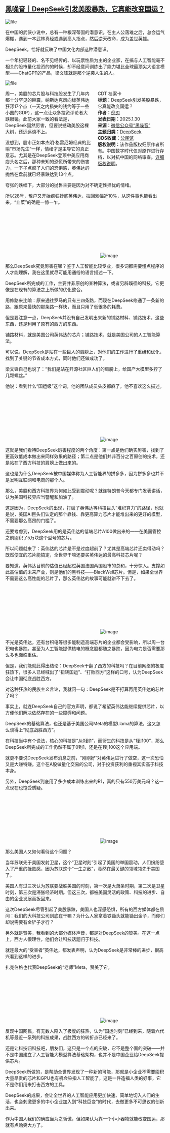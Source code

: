 <!--1738237877000-->
[黑噪音｜DeepSeek引发美股暴跌，它真能改变国运？](https://chinadigitaltimes.net/chinese/715466.html)
------

<p><img decoding="async" src="https://chinadigitaltimes.net/chinese/files/2025/01/image-1738237661781.png" alt="file"></p><p>在中国的武侠小说中，总有一种根深蒂固的潜意识。在主人公落难之后，总会运气爆棚，遇到一本武林真经或遇到高人指点，然后逆天改命，成为盖世英雄。</p><p>DeepSeek，恰好就反映了中国文化内部这种潜意识。</p><p>一个年纪轻轻的、名不见经传的、以玩票性质为主的企业家，在搞与人工智能毫不相关的股市量化投资的的时候，却不经意间训练出了能力堪比全球最顶尖大语言模型——ChatGPT的产品，梁文锋就是那个逆袭人生的人。</p><p><img decoding="async" src="https://chinadigitaltimes.net/chinese/files/2025/01/image-1738237618675.png" alt="file"></p><div style="width:42%;float:right;padding-left:20px;"><div class="su-spoiler su-spoiler-style-fancy su-spoiler-icon-chevron-circle" data-scroll-offset="0" data-anchor-in-url="no"><div class="su-spoiler-title" tabindex="0" role="button"><span class="su-spoiler-icon"></span>CDT 档案卡</div><div class="su-spoiler-content su-u-clearfix su-u-trim"><strong>标题：</strong>DeepSeek引发美股暴跌，它真能改变国运？<br><strong>作者：</strong><a href="https://chinadigitaltimes.net/space/黑噪音" target="_blank">倪刃</a><br><strong>发表日期：</strong>2025.1.30<br><strong>来源：</strong><a href="https://web.archive.org/web/*/https://mp.weixin.qq.com/s/au8xvfesmP9jg4MlkYPZcA" target="_blank">微信公众号“黑噪音”</a><br><strong>主题归类：</strong><a href="https://chinadigitaltimes.net/space/DeepSeek" target="_blank">DeepSeek</a><br><strong>CDS收藏：</strong><a href="https://chinadigitaltimes.net/space/%E5%85%AC%E6%B0%91%E9%A6%86" target="_blank" rel="noopener">公民馆</a><br><strong>版权说明：</strong>该作品版权归原作者所有。中国数字时代仅对原作进行存档，以对抗中国的网络审查。<a href="https://chinadigitaltimes.net/chinese/copyright">详细版权说明</a>。</div></div></div><p>周一，美股的芯片股与科技股发生了几年内都十分罕见的巨震，纳斯达克风向标英伟达狂泻17个点（一天之内损失的钱约等于一些小国的GDP），这一点让众多投资评论者大跌眼镜。此前大家一致的看法是，DeepSeek固然厉害，但要说撼动美股这棵大树，还远远谈不上。</p><p>没想到，股市正如本杰明·格雷厄姆经典的比喻“市场先生”一样，情绪才是主导它的真正意志。尤其是在DeepSeek登顶中美应用商店头名之后，那种未知的恐慌所带来的伤害力，一下子点燃了人们的恐惧感，英伟达的抛售在盘前就已经暴跌达到13个点。</p><p>夸张的跌幅下，大部分的抛售主要是因为对不确定性担忧的情绪。</p><p>所以28号，散户又开始疯狂抄底英伟达，拉回涨幅近10%，从这件事也能看出来，“韭菜”的确是一惊一乍。</p><p><img decoding="async" src="data:image/svg+xml,%3Csvg%20xmlns='http://www.w3.org/2000/svg'%20viewBox='0%200%200%200'%3E%3C/svg%3E" alt="image" data-lazy-src="https://chinadigitaltimes.net/chinese/files/2025/01/post-715466-679b67b5d7f24."><noscript><img decoding="async" src="https://chinadigitaltimes.net/chinese/files/2025/01/post-715466-679b67b5d7f24." alt="image"></noscript></p><p>那么DeepSeek究竟厉害在哪？鉴于人工智能比较专业，很多词都需要懂点程序的人才能理解，我在这里就尽可能用通俗的语言描述一下。</p><p>DeepSeek所完成的工作，主要并非原创的某种算法，或者另辟蹊径的科技，它更像是在现有的算法之上所做的优化整合。</p><p>用修路来比喻：原来通往罗马的只有三四条路，而现在DeepSeek修通了一条新的路，跟原来最快的那条路一样快，而且只用了低很多的耗费。</p><p>但是要注意一点，DeepSeek并没有自己发明出来新的铺路材料、铺路技术，这些东西，还是利用了原有的西方的东西。</p><p>铺路材料，就是美国公司英伟达的芯片；铺路技术，就是美国公司的人工智能算法。</p><p>可以说，DeepSeek是站在一些巨人的肩膀上，对他们的工作进行了重组和优化，找到了关键的节省成本方式，同时他们还做成功了。</p><p>梁文锋自己也说了：“我们是站在开源社区巨人们的肩膀上，给国产大模型多拧了几颗螺丝。”</p><p>他说：看到什么“国运级”这个词，他的团队成员头皮都麻了。他不喜欢这么描述。</p><p><img decoding="async" src="data:image/svg+xml,%3Csvg%20xmlns='http://www.w3.org/2000/svg'%20viewBox='0%200%200%200'%3E%3C/svg%3E" alt="image" data-lazy-src="https://chinadigitaltimes.net/chinese/files/2025/01/post-715466-679b67b5e28ca."><noscript><img decoding="async" src="https://chinadigitaltimes.net/chinese/files/2025/01/post-715466-679b67b5e28ca." alt="image"></noscript></p><p>这就是我们看待DeepSeek厉害程度的两个角度：第一点是他们确实厉害，找到了更高效低成本做出来同样效果的路径；第二点是他们并非百分之百原创的技术，还是站在了西方科技的肩膀上做出来的。</p><p>这也是为什么DeepSeek被中国媒体称为人工智能界的拼多多，因为拼多多也并不是发明互联网和电商的那个人。</p><p>那么，美股和西方科技界为何如此受到震动呢？就连特朗普今天都专门发表讲话，认为美国科技界应当警醒和加油了。</p><p>这是因为，DeepSeek的出现，打破了英伟达等科技巨头“堆积算力”的路径，也就是说，美国AI巨头们认定的那个靠钱、靠更高算力芯片才能堆出来的更好的模型，不需要那么高昂的门槛了。</p><p>还要考虑到，DeepSeek用的是英伟达的低端芯片A100做出来的——在美国管控之前囤积了5万块这个型号的芯片。</p><p>所以问题就来了：英伟达的芯片是不是过度超前了？尤其是高端芯片还卖得动吗？既然便宜的芯片能搞定，全世界干嘛还要买英伟达的最高科技芯片呢？</p><p>要知道，英伟达目前的估值已经超过英国法国两国股市的总和，十分惊人。支撑如此高估值的未来产业，则是他们的黑科技——BlackWell芯片。但是，如果全世界不需要这么高性能的芯片了，那么英伟达的故事可能就讲不下去了。</p><p><img decoding="async" src="data:image/svg+xml,%3Csvg%20xmlns='http://www.w3.org/2000/svg'%20viewBox='0%200%200%200'%3E%3C/svg%3E" alt="image" data-lazy-src="https://chinadigitaltimes.net/chinese/files/2025/01/post-715466-679b67b5e8f34."><noscript><img decoding="async" src="https://chinadigitaltimes.net/chinese/files/2025/01/post-715466-679b67b5e8f34." alt="image"></noscript></p><p>不光是英伟达，还有台积电等很多能制造高端芯片的企业都会受影响，所以周一台积电也暴跌。甚至为人工智能提供核电的概念股都随之暴跌，因为电力是否需要那么多也面临重估。</p><p>但是，我们能就此得出结论：DeepSeek干翻了西方的科技吗？在目前网络的极度狂热下，很多人已经喊出了“扭转国运”、“打败西方”这样的口号，认为DeepSeek会让中国彻底战胜西方。</p><p>对这种狂热的民族主义言论，我就问一句：DeepSeek是不打算再用英伟达的芯片了吗？</p><p>事实上，就连DeepSeek自己的官方声明，都说了希望英伟达能继续提供芯片，以方便他们解决依然存在的一些障碍和问题。</p><p>DeepSeek的基础算法，也还是基于美国公司Meta的模型Llama的算法，这又怎么谈得上“彻底战胜西方”。</p><p>在科技当中有个说法，核心的科技是“从0到1”，而衍生的科技是从“1到100”，那么DeepSeek所完成的工作仍然不属于0到1，还是在1到100这个应用端。</p><p>就更不要说DeepSeek发布消息之前，“刚刚好”对英伟达进行了做空，这一次恐怕又是大赚特赚。这个在A股做量化交易的公司，对于投资获利的重视其实高于科技本身。</p><p>另外，DeepSeek到底用了多少成本训练出来的R1，真的只有550万美元吗？这一点现在也饱受质疑。</p><p><img decoding="async" src="data:image/svg+xml,%3Csvg%20xmlns='http://www.w3.org/2000/svg'%20viewBox='0%200%200%200'%3E%3C/svg%3E" alt="image" data-lazy-src="https://chinadigitaltimes.net/chinese/files/2025/01/post-715466-679b67b604e6a.png"><noscript><img decoding="async" src="https://chinadigitaltimes.net/chinese/files/2025/01/post-715466-679b67b604e6a.png" alt="image"></noscript></p><p>那么美国人又如何看待这个问题？</p><p>当年苏联先于美国发射卫星，这个“卫星时刻”引起了美国的举国震动。人们纷纷堕入了严重的挫败感，因为苏联这个“一生之敌”，竟然在最关键的领域领先于美国了。</p><p>美国人有过三次认为苏联要战胜美国的时刻，第一次是大萧条时期，第二次是卫星时刻，第三次是滞胀经济时期。但这三次，都被美国灵活的政策、科技的进步、自由的企业发展而扳回来。</p><p>这次DeepSeek尽管引起了美股暴跌，美国人也深感恐惧，所有的西方媒体都在质问：我们的大科技公司到底在干嘛？为什么人家拿着铁锄头就能锄出金子，而你们却说需要有金铲子才行？</p><p>另外就是赞美，我看到的大部分媒体声音，都是对DeepSeek的赞美。在这一点上，西方人很理性，他们会让科技话题归于科技。</p><p>就连最大的“受害者”英伟达，都发表声明，认为DeepSeek是非常棒的进步，很高兴看到这样的进步。</p><p>扎克伯格也代表DeepSeek的“老师”Meta，赞美了它。</p><p><img decoding="async" src="data:image/svg+xml,%3Csvg%20xmlns='http://www.w3.org/2000/svg'%20viewBox='0%200%200%200'%3E%3C/svg%3E" alt="image" data-lazy-src="https://chinadigitaltimes.net/chinese/files/2025/01/post-715466-679b67b60bbda."><noscript><img decoding="async" src="https://chinadigitaltimes.net/chinese/files/2025/01/post-715466-679b67b60bbda." alt="image"></noscript></p><p>反观中国网民，有无数人陷入了极度的狂热，认为“国运时刻”已经到来，随着六代机等最近一系列的科技成果，战胜西方的转折点已经来了。</p><p>还是让科技归科技吧，朋友们，这只是一个点的突破，它不是整个面的突破——并不是中国建立了人工智能大模型算法基础架构，也并不是中国企业给DeepSeek提供芯片。</p><p>DeepSeek所做的，是帮助全世界发现了一种新的可能，那就是小企业不需要囤积大量昂贵的芯片和GPU也有机会染指人工智能了，这是一件造福人类的好事，它不是你们用来打击西方的工具。</p><p>DeepSeek的成果，会让全世界的人工智能应用更加快速、简单地切入人们的生活，也会刺激更多的中小企业加入到“科技巨变”的时代，去做更多不可思议的创新出来。</p><p>作为中国人我们的确应当为之骄傲，但如果认为靠一个小小器物就能改变国运，那就有点贻笑大方了。</p><div class="addtoany_share_save_container addtoany_content addtoany_content_bottom"><div class="a2a_kit a2a_kit_size_32 addtoany_list" data-a2a-url="https://chinadigitaltimes.net/chinese/715466.html" data-a2a-title="黑噪音｜DeepSeek引发美股暴跌，它真能改变国运？"><a class="a2a_button_facebook" href="https://www.addtoany.com/add_to/facebook?linkurl=https%3A%2F%2Fchinadigitaltimes.net%2Fchinese%2F715466.html&amp;linkname=%E9%BB%91%E5%99%AA%E9%9F%B3%EF%BD%9CDeepSeek%E5%BC%95%E5%8F%91%E7%BE%8E%E8%82%A1%E6%9A%B4%E8%B7%8C%EF%BC%8C%E5%AE%83%E7%9C%9F%E8%83%BD%E6%94%B9%E5%8F%98%E5%9B%BD%E8%BF%90%EF%BC%9F" title="Facebook" rel="nofollow noopener" target="_blank"></a><a class="a2a_button_twitter" href="https://www.addtoany.com/add_to/twitter?linkurl=https%3A%2F%2Fchinadigitaltimes.net%2Fchinese%2F715466.html&amp;linkname=%E9%BB%91%E5%99%AA%E9%9F%B3%EF%BD%9CDeepSeek%E5%BC%95%E5%8F%91%E7%BE%8E%E8%82%A1%E6%9A%B4%E8%B7%8C%EF%BC%8C%E5%AE%83%E7%9C%9F%E8%83%BD%E6%94%B9%E5%8F%98%E5%9B%BD%E8%BF%90%EF%BC%9F" title="Twitter" rel="nofollow noopener" target="_blank"></a><a class="a2a_button_telegram" href="https://www.addtoany.com/add_to/telegram?linkurl=https%3A%2F%2Fchinadigitaltimes.net%2Fchinese%2F715466.html&amp;linkname=%E9%BB%91%E5%99%AA%E9%9F%B3%EF%BD%9CDeepSeek%E5%BC%95%E5%8F%91%E7%BE%8E%E8%82%A1%E6%9A%B4%E8%B7%8C%EF%BC%8C%E5%AE%83%E7%9C%9F%E8%83%BD%E6%94%B9%E5%8F%98%E5%9B%BD%E8%BF%90%EF%BC%9F" title="Telegram" rel="nofollow noopener" target="_blank"></a><a class="a2a_button_reddit" href="https://www.addtoany.com/add_to/reddit?linkurl=https%3A%2F%2Fchinadigitaltimes.net%2Fchinese%2F715466.html&amp;linkname=%E9%BB%91%E5%99%AA%E9%9F%B3%EF%BD%9CDeepSeek%E5%BC%95%E5%8F%91%E7%BE%8E%E8%82%A1%E6%9A%B4%E8%B7%8C%EF%BC%8C%E5%AE%83%E7%9C%9F%E8%83%BD%E6%94%B9%E5%8F%98%E5%9B%BD%E8%BF%90%EF%BC%9F" title="Reddit" rel="nofollow noopener" target="_blank"></a><a class="a2a_button_whatsapp" href="https://www.addtoany.com/add_to/whatsapp?linkurl=https%3A%2F%2Fchinadigitaltimes.net%2Fchinese%2F715466.html&amp;linkname=%E9%BB%91%E5%99%AA%E9%9F%B3%EF%BD%9CDeepSeek%E5%BC%95%E5%8F%91%E7%BE%8E%E8%82%A1%E6%9A%B4%E8%B7%8C%EF%BC%8C%E5%AE%83%E7%9C%9F%E8%83%BD%E6%94%B9%E5%8F%98%E5%9B%BD%E8%BF%90%EF%BC%9F" title="WhatsApp" rel="nofollow noopener" target="_blank"></a><a class="a2a_button_email" href="https://www.addtoany.com/add_to/email?linkurl=https%3A%2F%2Fchinadigitaltimes.net%2Fchinese%2F715466.html&amp;linkname=%E9%BB%91%E5%99%AA%E9%9F%B3%EF%BD%9CDeepSeek%E5%BC%95%E5%8F%91%E7%BE%8E%E8%82%A1%E6%9A%B4%E8%B7%8C%EF%BC%8C%E5%AE%83%E7%9C%9F%E8%83%BD%E6%94%B9%E5%8F%98%E5%9B%BD%E8%BF%90%EF%BC%9F" title="Email" rel="nofollow noopener" target="_blank"></a><a class="a2a_button_copy_link" href="https://www.addtoany.com/add_to/copy_link?linkurl=https%3A%2F%2Fchinadigitaltimes.net%2Fchinese%2F715466.html&amp;linkname=%E9%BB%91%E5%99%AA%E9%9F%B3%EF%BD%9CDeepSeek%E5%BC%95%E5%8F%91%E7%BE%8E%E8%82%A1%E6%9A%B4%E8%B7%8C%EF%BC%8C%E5%AE%83%E7%9C%9F%E8%83%BD%E6%94%B9%E5%8F%98%E5%9B%BD%E8%BF%90%EF%BC%9F" title="Copy Link" rel="nofollow noopener" target="_blank"></a><a class="a2a_dd addtoany_share_save addtoany_share" href="https://www.addtoany.com/share"></a></div></div>
